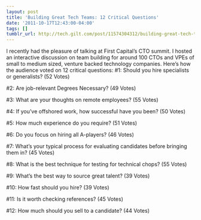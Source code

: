 ```yaml
---
layout: post
title: 'Building Great Tech Teams: 12 Critical Questions'
date: '2011-10-17T12:43:00-04:00'
tags: []
tumblr_url: http://tech.gilt.com/post/11574304312/building-great-tech-teams-12-critical-questions
---
```

I recently had the pleasure of talking at First Capital’s CTO summit. I hosted an interactive discussion on team building for around 100 CTOs and VPEs of small to medium sized, venture backed technology companies.
Here’s how the audience voted on 12 critical questions:
#1: Should you hire specialists or generalists? (52 Votes)

#2: Are job-relevant Degrees Necessary? (49 Votes)

#3: What are your thoughts on remote employees? (55 Votes)

#4: If you’ve offshored work, how successful have you been? (50 Votes)

#5: How much experience do you require? (51 Votes)

#6: Do you focus on hiring all A-players? (46 Votes)

#7: What’s your typical process for evaluating candidates before bringing them in? (45 Votes)

#8: What is the best technique for testing for technical chops? (55 Votes)

#9: What’s the best way to source great talent? (39 Votes)

#10: How fast should you hire? (39 Votes)

#11: Is it worth checking references? (45 Votes)

#12: How much should you sell to a candidate? (44 Votes)
